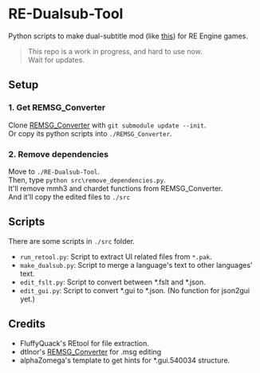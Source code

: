 # RE-Dualsub-Tool

Python scripts to make dual-subtitle mod (like [this](https://www.nexusmods.com/residentevil42023/mods/284)) for RE Engine games.  

> This repo is a work in progress, and hard to use now.  
> Wait for updates.  

## Setup

### 1. Get REMSG_Converter

Clone [REMSG_Converter](https://github.com/dtlnor/REMSG_Converter) with `git submodule update --init`.  
Or copy its python scripts into `./REMSG_Converter`.  

### 2. Remove dependencies

Move to `./RE-Dualsub-Tool`.  
Then, type `python src\remove_dependencies.py`.  
It'll remove mmh3 and chardet functions from REMSG_Converter.  
And it'll copy the edited files to `./src`  

## Scripts

There are some scripts in `./src` folder.

- `run_retool.py`: Script to extract UI related files from `*.pak`.  
- `make_dualsub.py`: Script to merge a language's text to other languages' text.  
- `edit_fslt.py`: Script to convert between *.fslt and *.json.
- `edit_gui.py`: Script to convert *.gui to *.json. (No function for json2gui yet.)

## Credits

- FluffyQuack's REtool for file extraction.
- dtlnor's [REMSG_Converter](https://github.com/dtlnor/REMSG_Converter) for .msg editing
- alphaZomega's template to get hints for *.gui.540034 structure.
